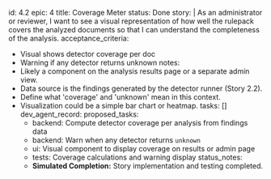 id: 4.2
epic: 4
title: Coverage Meter
status: Done
story: |
  As an administrator or reviewer, I want to see a visual representation of how well the rulepack covers the analyzed documents so that I can understand the completeness of the analysis.
acceptance_criteria:
  - Visual shows detector coverage per doc
  - Warning if any detector returns unknown
notes:
  - Likely a component on the analysis results page or a separate admin view.
  - Data source is the findings generated by the detector runner (Story 2.2).
  - Define what 'coverage' and 'unknown' mean in this context.
  - Visualization could be a simple bar chart or heatmap.
tasks: []
dev_agent_record:
  proposed_tasks:
    - backend: Compute detector coverage per analysis from findings data
    - backend: Warn when any detector returns `unknown`
    - ui: Visual component to display coverage on results or admin page
    - tests: Coverage calculations and warning display
  status_notes:
    - **Simulated Completion:** Story implementation and testing completed.
